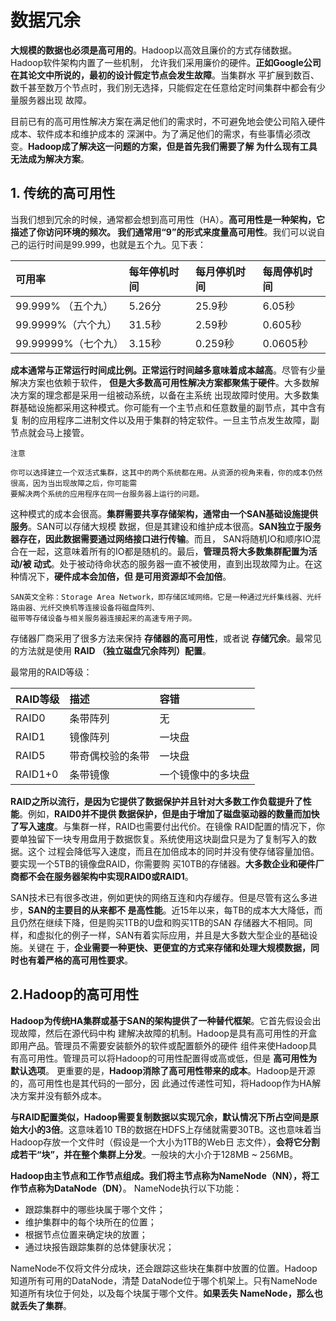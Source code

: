 数据冗余
===================================================================================
**大规模的数据也必须是高可用的**。Hadoop以高效且廉价的方式存储数据。Hadoop软件架构内置了一些机制，
允许我们采用廉价的硬件。**正如Google公司在其论文中所说的，最初的设计假定节点会发生故障**。当集群水
平扩展到数百、数千甚至数万个节点时，我们别无选择，只能假定在任意给定时间集群中都会有少量服务器出现
故障。

目前已有的高可用性解决方案在满足他们的需求时，不可避免地会使公司陷入硬件成本、软件成本和维护成本的
深渊中。为了满足他们的需求，有些事情必须改变。**Hadoop成了解决这一问题的方案，但是首先我们需要了解
为什么现有工具无法成为解决方案**。

## 1. 传统的高可用性
当我们想到冗余的时候，通常都会想到高可用性（HA）。**高可用性是一种架构，它描述了你访问环境的频次。
我们通常用“9”的形式来度量高可用性**。我们可以说自己的运行时间是99.999，也就是五个九。见下表：

| 可用率 | 每年停机时间 | 每月停机时间 | 每周停机时间 |
|:--------|:-----------------|:-------------------|:-------------------|
| 99.999% （五个九）| 5.26分 | 25.9秒 | 6.05秒 |
| 99.9999%（六个九）|31.5秒 | 2.59秒 | 0.605秒 |
|99.99999%（七个九）| 3.15秒| 0.259秒 | 0.0605秒 |

**成本通常与正常运行时间成比例。正常运行时间越多意味着成本越高**。尽管有少量解决方案也依赖于软件，
**但是大多数高可用性解决方案都聚焦于硬件**。大多数解决方案的理念都是采用一组被动系统，以备在主系统
出现故障时使用。大多数集群基础设施都采用这种模式。你可能有一个主节点和任意数量的副节点，其中含有复
制的应用程序二进制文件以及用于集群的特定软件。一旦主节点发生故障，副节点就会马上接管。
```
注意

你可以选择建立一个双活式集群，这其中的两个系统都在用。从资源的视角来看，你的成本仍然很高，因为当出现故障之后，你可能需
要解决两个系统的应用程序在同一台服务器上运行的问题。
```
这种模式的成本会很高。**集群需要共享存储架构，通常由一个SAN基础设施提供服务**。SAN可以存储大规模
数据，但是其建设和维护成本很高。**SAN独立于服务器存在，因此数据需要通过网络接口进行传输**。而且，
SAN将随机IO和顺序IO混合在一起，这意味着所有的IO都是随机的。最后，**管理员将大多数集群配置为活动/被
动式**。处于被动待命状态的服务器一直不被使用，直到出现故障为止。在这种情况下，**硬件成本会加倍，但
是可用资源却不会加倍**。

```
SAN英文全称：Storage Area Network，即存储区域网络。它是一种通过光纤集线器、光纤路由器、光纤交换机等连接设备将磁盘阵列、
磁带等存储设备与相关服务器连接起来的高速专用子网。
```
存储器厂商采用了很多方法来保持 **存储器的高可用性**，或者说 **存储冗余**。最常见的方法就是使用 **RAID
（独立磁盘冗余阵列）配置**。

最常用的RAID等级：

| RAID等级 | 描述 | 容错 |
|:------------ |:------ |:------ |
| RAID0 | 条带阵列 | 无 |
| RAID1 | 镜像阵列 | 一块盘 |
| RAID5 | 带奇偶校验的条带 | 一块盘 |
| RAID1+0 | 条带镜像 | 一个镜像中的多块盘 |

**RAID之所以流行，是因为它提供了数据保护并且针对大多数工作负载提升了性能**。例如，**RAID0并不提供
数据保护，但是由于增加了磁盘驱动器的数量而加快了写入速度**。与集群一样，RAID也需要付出代价。在镜像
RAID配置的情况下，你要单独留下一块专用盘用于数据恢复。系统使用这块副盘只是为了复制写入的数据。这个
过程会降低写入速度，而且在加倍成本的同时并没有使存储容量加倍。要实现一个5TB的镜像盘RAID，你需要购
买10TB的存储器。**大多数企业和硬件厂商都不会在服务器架构中实现RAID0或RAID1**。

SAN技术已有很多改进，例如更快的网络互连和内存缓存。但是尽管有这么多进步，**SAN的主要目的从来都不
是高性能**。近15年以来，每TB的成本大大降低，而且仍然在继续下降，但是购买1TB的U盘和购买1TB的SAN
存储器大不相同。同样，和虚拟化的例子一样，SAN有着实际应用，并且是大多数大型企业的基础设施。关键在
于，**企业需要一种更快、更便宜的方式来存储和处理大规模数据，同时也有着严格的高可用性要求**。

## 2.Hadoop的高可用性
**Hadoop为传统HA集群或基于SAN的架构提供了一种替代框架**。它首先假设会出现故障，然后在源代码中构
建解决故障的机制。Hadoop是具有高可用性的开盒即用产品。管理员不需要安装额外的软件或配置额外的硬件
组件来使Hadoop具有高可用性。管理员可以将Hadoop的可用性配置得或高或低，但是 **高可用性为默认选项**。
更重要的是，**Hadoop消除了高可用性带来的成本**。Hadoop是开源的，高可用性也是其代码的一部分，因
此通过传递性可知，将Hadoop作为HA解决方案并没有额外成本。

**与RAID配置类似，Hadoop需要复制数据以实现冗余，默认情况下所占空间是原始大小的3倍**。这意味着10
TB的数据在HDFS上存储就需要30TB。这也意味着当Hadoop存放一个文件时（假设是一个大小为1TB的Web日
志文件），**会将它分割成若干“块”，并在整个集群上分发**。一般块的大小介于128MB ~ 256MB。

**Hadoop由主节点和工作节点组成。我们将主节点称为NameNode（NN），将工作节点称为DataNode（DN）**。
NameNode执行以下功能：
+ 跟踪集群中的哪些块属于哪个文件；
+ 维护集群中的每个块所在的位置；
+ 根据节点位置来确定块的放置；
+ 通过块报告跟踪集群的总体健康状况；

NameNode不仅将文件分成块，还会跟踪这些块在集群中放置的位置。Hadoop知道所有可用的DataNode，清楚
DataNode位于哪个机架上。只有NameNode知道所有块位于何处，以及每个块属于哪个文件。**如果丢失
NameNode，那么也就丢失了集群**。









